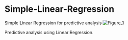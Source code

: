 # Simple-Linear-Regression
Simple Linear Regression for predictive analysis
![Figure_1](https://user-images.githubusercontent.com/127323277/232323705-97dfc3ca-0803-480a-9157-513763874ad3.png)

Predictive analysis using Linear Regression.
